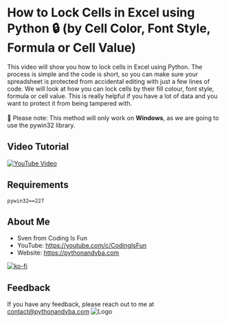 
# How to Lock Cells in Excel using Python 🔒 (by Cell Color, Font Style, Formula or Cell Value)

This video will show you how to lock cells in Excel using Python. The process is simple and the code is short, so you can make sure your spreadsheet is protected from accidental editing with just a few lines of code. We will look at how you can lock cells by their fill colour, font style, formula or cell value. This is really helpful if you have a lot of data and you want to protect it from being tampered with.<br/><br/>
🚨 Please note: This method will only work on **Windows**, as we are going to use the pywin32 library.

## Video Tutorial
[![YouTube Video](https://img.youtube.com/vi/-Fs0scDHUT8/0.jpg)](https://youtu.be/-Fs0scDHUT8)

## Requirements
```
pywin32==227
```

## About Me
- Sven from Coding Is Fun
- YouTube: https://youtube.com/c/CodingIsFun
- Website: https://pythonandvba.com

[![ko-fi](https://ko-fi.com/img/githubbutton_sm.svg)](https://ko-fi.com/X7X47Q0EG)

## Feedback
If you have any feedback, please reach out to me at contact@pythonandvba.com
![Logo](https://www.pythonandvba.com/banner-img)
